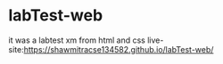 ﻿# labTest-web
it was a labtest xm from html and css
live-site:https://shawmitracse134582.github.io/labTest-web/
